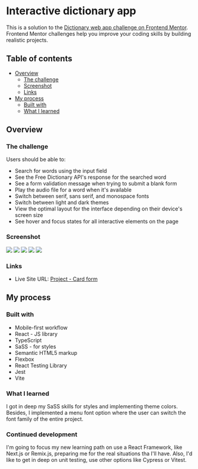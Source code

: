 # Interactive dictionary app

This is a solution to the [Dictionary web app challenge on Frontend Mentor](https://www.frontendmentor.io/challenges/dictionary-web-app-h5wwnyuKFL). Frontend Mentor challenges help you improve your coding skills by building realistic projects. 

## Table of contents

- [Overview](#overview)
  - [The challenge](#the-challenge)
  - [Screenshot](#screenshot)
  - [Links](#links)
- [My process](#my-process)
  - [Built with](#built-with)
  - [What I learned](#what-i-learned)

## Overview

### The challenge

Users should be able to:

- Search for words using the input field
- See the Free Dictionary API's response for the searched word
- See a form validation message when trying to submit a blank form
- Play the audio file for a word when it's available
- Switch between serif, sans serif, and monospace fonts
- Switch between light and dark themes
- View the optimal layout for the interface depending on their device's screen size
- See hover and focus states for all interactive elements on the page

### Screenshot

![](https://res.cloudinary.com/dp3chx1yj/image/upload/v1688935824/dictonary-api/iPhone_SE-1688935812348_akbver.jpg)
![](https://res.cloudinary.com/dp3chx1yj/image/upload/v1688935619/dictonary-api/iPhone_SE-1688935574764_enbrkx.jpg)
![](https://res.cloudinary.com/dp3chx1yj/image/upload/v1688935619/dictonary-api/iPhone_SE-1688935585346_znk19c.jpg)
![](https://res.cloudinary.com/dp3chx1yj/image/upload/v1688935992/dictonary-api/desktop1_x28buk.png)
![](https://res.cloudinary.com/dp3chx1yj/image/upload/v1688935992/dictonary-api/desktop2_xqv7tg.png)

### Links

- Live Site URL: [Project - Card form](https://andresmfdev.github.io/card-form/)

## My process

### Built with

- Mobile-first workflow
- React - JS library
- TypeScript
- SaSS - for styles
- Semantic HTML5 markup
- Flexbox
- React Testing Library
- Jest
- Vite

### What I learned

I got in deep my SaSS skills for styles and implementing theme colors. Besides, I implemented a menu font option where the user can switch the font family of the entire project.

### Continued development

I'm going to focus my new learning path on use a React Framework, like Next.js or Remix.js, preparing me for the real situations tha I'll have. Also, I'd like to get in deep on unit testing, use other options like Cypress or Vitest.

